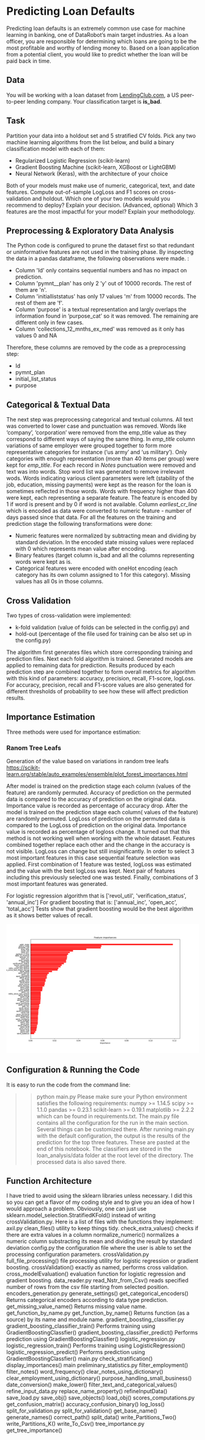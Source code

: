 # Predicting Loan Defaults

Predicting loan defaults is an extremely common use case for machine learning in banking, one of DataRobot’s main target industries. As a loan officer, you are responsible for determining which loans are going to be the most profitable and worthy of lending money to. Based on a loan application from a potential client, you would like to predict whether the loan will be paid back in time.

## Data
You will be working with a loan dataset from [LendingClub.com](https://s3.amazonaws.com/datarobot_public_datasets/DR_Demo_Lending_Club.csv), a US peer-to-peer lending company. Your classification target is **is_bad**.

## Task
Partition your data into a holdout set and 5 stratified CV folds. Pick any two machine learning algorithms from the list below, and build a binary classification model with each of them:
* Regularized Logistic Regression (scikit-learn)
* Gradient Boosting Machine (scikit-learn, XGBoost or LightGBM)
* Neural Network (Keras), with the architecture of your choice

Both of your models must make use of numeric, categorical, text, and date features. Compute out-of-sample LogLoss and F1 scores on cross-validation and holdout. Which one of your two models would you recommend to deploy? Explain your decision.
(Advanced, optional) Which 3 features are the most impactful for your model? Explain your methodology. 

## Preprocessing & Exploratory Data Analysis

The Python code is configured to prune the dataset first so that redundant or uninformative features are not used in the training phase. By inspecting the data in a pandas dataframe, the following observations were made. :
* Column 'Id' only contains sequential numbers and has no impact on prediction.
* Column 'pymnt__plan' has only 2 'y' out of 10000 records. The rest of them are 'n'.
* Column 'initialliststatus' has only 17 values 'm' from 10000 records. The rest of them are 'f'.
* Column 'purpose' is a textual representation and largly overlaps the information found in ‘purpose_cat’ so it was removed. The remaining are different only in few cases.
* Column 'collections_12_mnths_ex_med' was removed as it only has values 0 and NA

Therefore, these columns are removed by the code as a preprocessing step:
* Id
* pymnt_plan
* initial_list_status
* purpose

## Categorical & Textual Data

The next step was preprocessing categorical and textual columns. All text was converted to lower case and punctuation was removed. Words like ‘company’, ‘corporation’ were removed from the emp_title value as they correspond to different ways of saying the same thing. In *emp_title* column variations of same employer were grouped together to form more representative categories for instance (‘us army’ and ‘us military’). Only categories with enough representation (more than 40 items per group) were kept for *emp_title*. For each record in *Notes* punctuation were removed and text was into words. Stop word list was generated to remove irrelevant wods. Words indicating various client parameters were left (stability of the job, education, missing payments) were kept as the reason for the loan is sometimes reflected in those words. Words with frequency higher than 400 were kept, each representing a separate feature. The feature is encoded by 1 if word is present and by 0 if word is not available. Column *earliest_cr_line* which is encoded as data were converted to numeric feature - number of days passed since that data. For all the features on the training and prediction stage the following transformations were done:

* Numeric features were normalized by subtracting mean and dividing by standard deviation. In the encoded state missing values were replaced with 0 which represents mean value after encoding.
* Binary features (target column is_bad and all the columns representing words were kept as is.
* Categorical features were encoded with oneHot encoding (each category has its own column assigned to 1 for this category). Missing values has all 0s in those columns.

## Cross Validation

Two types of cross-validation were implemented: 

* k-fold validation (value of folds can be selected in the config.py) and 
* hold-out (percentage of the file used for training can be also set up in the config.py)

The algorithm first generates files which store corresponding training and prediction files. Next each fold algorithm is trained. Generated models are applied to remaining data for prediction. Results produced by each prediction step are combined together to form overall metrics for algorithm with this kind of parameters: accuracy, precision, recall, F1-score, logLoss. For accuracy, precision, recall and F1-score values are also generated for different thresholds of probability to see how these will affect prediction results.

## Importance Estimation

Three methods were used for importance estimation:

### Ranom Tree Leafs

Generation of the value based on variations in random tree leafs https://scikit-learn.org/stable/auto_examples/ensemble/plot_forest_importances.html

After model is trained on the prediction stage each column (values of the feature) are randomly permuted. Accuracy of prediction on the permuted data is compared to the accuracy of prediction on the original data. Importance value is recorded as percentage of accuracy drop. After the model is trained on the prediction stage each column( values of the feature) are randomly permuted. LogLoss of prediction on the permuted data is compared to the LogLoss of prediction on the original data. Importance value is recorded as percentage of logloss change. It turned out that this method is not working well when working with the whole dataset. Features combined together replace each other and the change in the accuracy is not visible. LogLoss can change but still insignificantly. In order to select 3 most important features in this case sequential feature selection was applied. First combination of 1 feature was tested, logLoss was estimated and the value with the best logLoss was kept. Next pair of features including this previously selected one was tested. Finally, combinations of 3 most important features was generated.

For logistic regression algorithm that is ['revol_util', 'verification_status', 'annual_inc']
For gradient boosting that is: ['annual_inc', 'open_acc', 'total_acc']
Tests show that gradient boosting would be the best algorithm as it shows better values of recall.

![Importance Tree](data/importance_tree.png)

## Configuration & Running the Code

It is easy to run the code from the command line:
>> python main.py
Please make sure your Python environment satisfies the following requirements:
numpy >= 1.14.5
scipy >= 1.1.0
pandas >= 0.23.1
scikit-learn >= 0.19.1
matplotlib >= 2.2.2
which can be found in requirements.txt.
The main.py file contains all the configuration for the run in the main section. Several things can be customized there. After running main.py with the default configuration, the output is the results of the prediction for the top three features. These are pasted at the end of this notebook.
The classifiers are stored in the loan_analysis/data folder at the root level of the directory. The processed data is also saved there.

## Function Architecture
I have tried to avoid using the sklearn libraries unless necessary. I did this so you can get a flavor of my coding style and to give you an idea of how I would approach a problem. Obviously, one can just use sklearn.model_selection.StratifiedKFold() instead of writing crossValidation.py. Here is a list of files with the functions they implement:
axil.py
clean_files() utility to keep things tidy.
check_extra_values() checks if there are extra values in a column
normalize_numeric() normalizes a numeric column substracting its mean and dividing the result by standard deviation
config.py the configuration file where the user is able to set the processing configuration parameters.
crossValidation.py
full_file_processing() file processing utility for logistic regression or gradient boosting.
crossValidation() exactly as named, performs cross validation.
cross_modelEvaluation() evaluation function for logistic regression and gradient boosting.
data_reader.py
read_Nstr_from_Csv() reads specified number of rows from the csv file starting from selected position.
encoders_generation.py
generate_settings()
get_categorical_encoders() Returns categorical encoders according to data type prediction.
get_missing_value_name() Returns missing value name.
get_function_by_name.py
get_function_by_name() Returns function (as a source) by its name and module name.
gradient_boosting_classifier.py
gradient_boosting_classifier_train() Performs training using GradientBoostingClassfier()
gradient_boosting_classifier_predict() Performs prediction using GradientBoostingClassfier()
logistic_regression.py
logistic_regression_train() Performs training using LogisticRegression()
logistic_regression_predict() Performs prediction using GradientBoostingClassfier()
main.py
check_stratification()
display_importances()
main
preliminary_statistics.py
filter_employment()
filter_notes()
word_frequency()
clear_notes_using_dictionary()
clear_employment_using_dictionary()
purpose_handling_small_business()
date_conversion()
make_lower()
filter_text_and_categorical_values()
refine_input_data.py
replace_name_property()
refineInputData()
save_load.py
save_obj()
save_objects()
load_obj()
scores_computations.py
get_confusion_matrix()
accuracy_confusion_binary()
log_loss()
split_for_validation.py
split_for_validation()
get_base_name()
generate_names()
correct_path()
split_data()
write_Partitions_Two()
write_Partitions_K()
write_To_Csv()
tree_importance.py
get_tree_importance()
